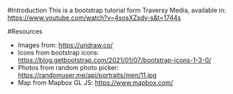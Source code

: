 #Introduction
This is a bootstrap tutorial form Traversy Media, available in: https://www.youtube.com/watch?v=4sosXZsdy-s&t=1744s

#Resources

- Images from: https://undraw.co/
- Icons from bootstrap icons: https://blog.getbootstrap.com/2021/01/07/bootstrap-icons-1-3-0/
- Photos from random photo picker: https://randomuser.me/api/portraits/men/11.jpg
- Map from Mapbox GL JS: https://www.mapbox.com/
